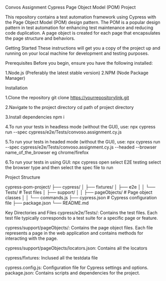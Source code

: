 Convos Assignment Cypress Page Object Model (POM) Project

This repository contains a test automation framework using Cypress with the Page Object Model (POM) design pattern. The POM is a popular design pattern in test automation for enhancing test maintenance and reducing code duplication. A page object is created for each page that encapsulates the page structure and behaviors.

Getting Started
These instructions will get you a copy of the project up and running on your local machine for development and testing purposes.

Prerequisites
Before you begin, ensure you have the following installed:

1.Node.js (Preferably the latest stable version)
2.NPM (Node Package Manager)


Installation

1.Clone the repository
git clone https://yourrepositorylink.git

2.Navigate to the project directory
cd path of project directory

3.Install dependencies
npm i

4.To run your tests in headless mode (without the GUI), use:
npx cypress run --spec cypress/e2e/Tests/convoso.assignment.cy.js

5.To run your tests in headed mode (without the GUI), use:
npx cypress run --spec cypress/e2e/Tests/convoso.assignment.cy.js --headed --browser name_of_the_browser eg chrome/firefox

6.To run your tests in using GUI:
npx cypress open select E2E testing select the browser type and then select the spec file to run

Project Structure

cypress-pom-project/
├── cypress/
│   ├── fixtures/
│   ├── e2e
│   │   └── Tests/           # Test files
│   ├── support/
│   │   ├── pageObjects/     # Page object classes
│   │   └── commands.js
├── cypress.json             # Cypress configuration file
├── package.json
└── README.md




Key Directories and Files
cypress/e2e/Tests/: Contains the test files. Each test file typically corresponds to a test suite for a specific page or feature.

cypress/support/pageObjects/: Contains the page object files. Each file represents a page in the web application and contains methods for interacting with the page.

cypress/support/pageObjects/locators.json: Contains all the locators

cypress/fixtures: 
Inclused all the testdata file

cypress.config.js: Configuration file for Cypress settings and options.
package.json: Contains scripts and dependencies for the project.


